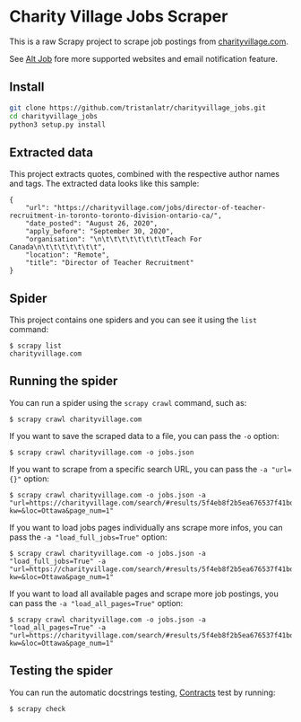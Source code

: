 # Charity Village Jobs Scraper

This is a raw Scrapy project to scrape job postings from [charityvillage.com](https://charityvillage.com).  

See [Alt Job](https://github.com/tristanlatr/alt_job) fore more supported websites and email notification feature.  

## Install

```bash
git clone https://github.com/tristanlatr/charityvillage_jobs.git
cd charityvillage_jobs
python3 setup.py install
```

## Extracted data

This project extracts quotes, combined with the respective author names and tags.
The extracted data looks like this sample:

    {
        "url": "https://charityvillage.com/jobs/director-of-teacher-recruitment-in-toronto-toronto-division-ontario-ca/",
        "date_posted": "August 26, 2020",
        "apply_before": "September 30, 2020",
        "organisation": "\n\t\t\t\t\t\t\t\tTeach For Canada\n\t\t\t\t\t\t\t",
        "location": "Remote",
        "title": "Director of Teacher Recruitment"
    }


## Spider

This project contains one spiders and you can see it using the `list`
command:

    $ scrapy list
    charityvillage.com


## Running the spider

You can run a spider using the `scrapy crawl` command, such as:

    $ scrapy crawl charityvillage.com

If you want to save the scraped data to a file, you can pass the `-o` option:
    
    $ scrapy crawl charityvillage.com -o jobs.json 

If you want to scrape from a specific search URL, you can pass  the `-a "url={}"` option:

    $ scrapy crawl charityvillage.com -o jobs.json -a "url=https://charityvillage.com/search/#results/5f4eb8f2b5ea676537f41bd5?kw=&loc=Ottawa&page_num=1"

If you want to load jobs pages individually ans scrape more infos, you can pass  the `-a "load_full_jobs=True"` option:

    $ scrapy crawl charityvillage.com -o jobs.json -a "load_full_jobs=True" -a "url=https://charityvillage.com/search/#results/5f4eb8f2b5ea676537f41bd5?kw=&loc=Ottawa&page_num=1"

If you want to load all available pages and scrape more job postings, you can pass  the `-a "load_all_pages=True"` option:

    $ scrapy crawl charityvillage.com -o jobs.json -a "load_all_pages=True" -a "url=https://charityvillage.com/search/#results/5f4eb8f2b5ea676537f41bd5?kw=&loc=Ottawa&page_num=1"

## Testing the spider

You can run the automatic docstrings testing, [Contracts](https://docs.scrapy.org/en/latest/topics/contracts.html) test by running:

    $ scrapy check
